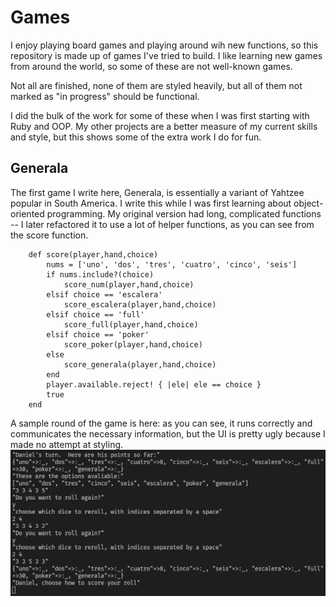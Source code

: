 # Games

I enjoy playing board games and playing around wih new functions, so this repository is made up of games I've tried to build.  I like learning new games from around the world, so some of these are not well-known games.

Not all are finished, none of them are styled heavily, but all of them not marked as "in progress" should be functional.

I did the bulk of the work for some of these when I was first starting with Ruby and OOP.  My other projects are a better measure of my current skills and style, but this shows some of the extra work I do for fun.

## Generala

The first game I write here, Generala, is essentially a variant of Yahtzee popular in South America.  I write this while I was first learning about object-oriented programming.  My original version had long, complicated functions -- I later refactored it to use a lot of helper functions, as you can see from the score function.

```
    def score(player,hand,choice)
        nums = ['uno', 'dos', 'tres', 'cuatro', 'cinco', 'seis']
        if nums.include?(choice)
            score_num(player,hand,choice)
        elsif choice == 'escalera'
            score_escalera(player,hand,choice)
        elsif choice == 'full'
            score_full(player,hand,choice)
        elsif choice == 'poker'
            score_poker(player,hand,choice)
        else
            score_generala(player,hand,choice)
        end
        player.available.reject! { |ele| ele == choice }
        true
    end
```

A sample round of the game is here: as you can see, it runs correctly and communicates the necessary information, but the UI is pretty ugly because I made no attempt at styling.
![](images/generala_round.png)
